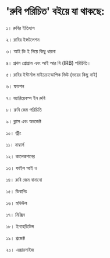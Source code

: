 # 'রুবি পরিচিত' বইয়ে যা থাকছে:

১। রুবির ইতিহাস

২। রুবির ইন্সটলেশন

৩। আই ডি ই নিয়ে কিছু ধারনা

৪। প্রথম প্রোগ্রাম এবং আই আর বি \(IRB\) পরিচিতি।

৫। রুবির ইন্টার্নাল মাইক্রোস্কোপিক ভিউ \(ভয়ের কিছু নাই\)

৬। ফাংশন

৭। ভ্যারিয়েবল্স ইন রুবি

৮। রুবি জেম পরিচিতি

৯। ক্লাস এবং অবজেক্ট

১০। স্ট্রীং

১১। নাম্বার্স

১২। কালেকশনের 

১৩। ফাইল আই ও 

১৪। রুবি জেম বানানো

১৫। ডিবাগিং

১৬। মডিউল

১৭। মিক্সিন

১৮। ইনহেরিটেন্স

১৯। প্রজেক্ট

২০। এক্সারসাইজ

 



